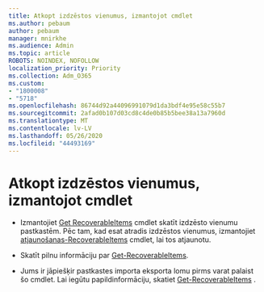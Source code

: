 ```yaml
---
title: Atkopt izdzēstos vienumus, izmantojot cmdlet
ms.author: pebaum
author: pebaum
manager: mnirkhe
ms.audience: Admin
ms.topic: article
ROBOTS: NOINDEX, NOFOLLOW
localization_priority: Priority
ms.collection: Adm_O365
ms.custom:
- "1800008"
- "5718"
ms.openlocfilehash: 86744d92a44096991079d1da3bdf4e95e58c55b7
ms.sourcegitcommit: 2afad0b107d03cd8c4de0b85b5bee38a13a7960d
ms.translationtype: MT
ms.contentlocale: lv-LV
ms.lasthandoff: 05/26/2020
ms.locfileid: "44493169"
---
```

# <a name="recover-deleted-items-with-cmdlet"></a>Atkopt izdzēstos vienumus, izmantojot cmdlet

- Izmantojiet [Get RecoverableItems](https://docs.microsoft.com/powershell/module/exchange/get-recoverableitems?view=exchange-ps) cmdlet skatīt izdzēsto vienumu pastkastēm. Pēc tam, kad esat atradis izdzēstos vienumus, izmantojiet [atjaunošanas-RecoverableItems](https://docs.microsoft.com/powershell/module/exchange/Restore-RecoverableItems?view=exchange-ps) cmdlet, lai tos atjaunotu.

- Skatīt pilnu informāciju par [Get-RecoverableItems](https://docs.microsoft.com/powershell/module/exchange/get-recoverableitems?view=exchange-ps).

- Jums ir jāpiešķir pastkastes importa eksporta lomu pirms varat palaist šo cmdlet. Lai iegūtu papildinformāciju, skatiet [Get-RecoverableItems](https://docs.microsoft.com/powershell/module/exchange/get-recoverableitems?view=exchange-ps) .
